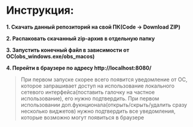 # Инструкция: #
**1. Скачать данный репозиторий на свой ПК(Code -> Download ZIP)**

**2. Распаковать скачанный zip-архив в отдельную папку**

**3. Запустить конечный файл в зависимости от ОС(obs_windows.exe/obs_macos)**

**4. Перейти в браузере по адресу http://localhost:8080/**

> При первом запуске скорее всего появится уведомление от ОС, которое запрашивает доступ на использование локального сетевого интерфейса(поставить галочку на частное использование), его нужно подтвердить.
> При первом использовании доп.фукнционала(открыть/скрыть/удалить сразу несколько виджетов) нужно подтвердить все уведомления, которые возможно могут появиться в браузере